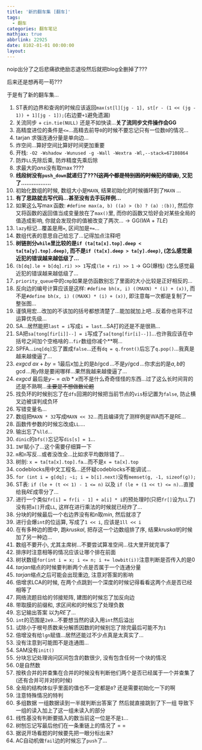```yaml
---
title: '新的翻车集 [翻车]'
tags:
  - 翻车
categories: 翻车笔记
mathjax: true
abbrlink: 22925
date: 8102-01-01 00:00:00
layout:
---
```






noip出分了之后悲痛欲绝励志退役然后就把blog全删掉了???

后来还是想再苟一苟???

于是有了新的翻车集...

<!--more-->

1. ST表的边界和查询的时候应该返回`max(st[l][jg - 1], st[r - (1 << (jg - 1)) + 1][jg - 1]);`(右边要`+1`避免遗漏)
2. 关流同步 + `cin.tie(NULL)` 还是不如快读...**关了流同步文件操作会GG**
3. 高精度进位的条件是`<=`...高精去前导`0`的时候不要忘记只有一位数`0`的情况...
4. tarjan 求强连通分量是单向边...
5. 炸空间...算好空间比算好时间更加重要
6. 开栈: `-O2 -Wshadow -Wunused -g -Wall -Wextra -Wl,--stack=67108864`
7. 防炸`LL`先除后乘, 防炸精度先乘后除
8. 求最大的$ans$没有取$\max$????
9. **线段树没有`push_down`就递归了???~~(这两个都是特别困的时候犯的错误)~~, 又犯了.................**
10. 初始化数组的时候, 数组大小是`MAXN`, 结果初始化的时候循环到了`MAXN` ...
11. **有了思路就去写代码...甚至没有去手玩样例...**
12. 如果这么写$\max$函数: `#define max(a, b) ((a) > (b) ? (a) :(b))`, 然后你又将函数的返回值当成变量放在了`max()`里, 而你的函数又恰好会对某些全局的值造成影响, 你就会发现你的值被改变了两次...$\to \mathrm {GG}(WA+TLE)$
13. `lazy`标记...覆盖是用`=`, 区间加是`+=`...
14. 数组代表的意思自己给忘了...记得加点注释吧
15. **树链剖分`while`里比较的是`if (ta[ta[x].top].deep < ta[ta[y].top].deep)`, 而不是`if (ta[x].deep > ta[y].deep)`, (怎么感觉最近犯的错误越来越低级了...**
16. `(b[dq].le + b[dq].ri) >> 1`写成`(le + ri) >> 1`$\to \mathrm{GG}$(爆栈) (怎么感觉最近犯的错误越来越低级了...
17. `priority_queue`中的`cmp`如果是仿函数别忘了里面的大小比较是正好相反的...
18. 反向边的编号计算应该是这样: `#define bh(x, i) ((MAXN) * (i) + (x))`, 而不是`#define bh(x, i) ((MAXK) * (i) + (x))`, 即注意每一次都是复制了一整张图...
19. 谨慎用宏...改加的不该加的括号都想清楚了...能加就加上吧...反着你也背不过运算优先级...
20. SA...居然能把`last = i`写成`i = last`...SA打的还是不是很熟...
21. SA把`sa[tong[fir[i]]--] = i`写成了`sa[tong[fir[i]--]]`...也许我应该在中括号之间加个空格啥的...`fir`数组你减个\*\*啊...
22. SPFA...`inq[dq]`忘了置成`false`...还有`dq = q.front()`后忘了`q.pop()`...我真是越来越傻逼了...
23. $exgcd$ $ax + by = 1$最后$x$加上的是$b / \gcd$...不是$y / \gcd$...你求出的是$a, b$的$\gcd$...用$y$除是要闹哪样...果然我越来越傻逼了...
24. $exgcd$ 最后是$y -= a / b * x$而不是什么奇奇怪怪的东西...过了这么长时间背的还是不熟啊...~~主要是不想做数论题~~
25. 找负环的时候别忘了在`dfs`回溯的时候把当前节点的`vis`标记置为`false`, 防止横叉边被误判成负环
26. 写错变量名...
27. 数组把`MAXN * 32`写成`MAXN << 32`...而且编译完了测样例是WA而不是RE...
28. 函数传参数的时候忘改成`LL`....
29. 输出忘了`%lld`...
30. `dinic`的`bfs()`忘记写`dis[s] = 1`...
31. `INF`赋小了...这个需要仔细算一下
32. `m`和`n`写反...或者没改全...比如求平均数除错了...
33. 树剖: `x = ta[ta[x].top].fa`...而不是`x = ta[x].top`
34. codeblocks用中文工程名...还怀疑codeblocks不能调试...
35. `for (int i = g[dq]; ~i; i = b[i].next)`没有`memset(g, -1, sizeof(g));`
36. ST表: `if (le + (t << 1) - 1 <= n)` 以及 `if (le + (1 << t) <= n)`...直接给我$RE$成零分了...
37. 进行一个类似`fr[i] = fr[i - 1] + a[i] * i`的预处理时(只把`fr[]`设为`LL`了)没有把`a[]`开成`LL`, 这样在进行乘法的时候就已经炸了...
38. 分块的时候最后一个右边界没有和$n$取$min$, 然后就凉了
39. 进行会爆`int`的位运算, 写成了`1 << i`, 应该是`1ll << i`
40. 在有多种边的图中, 跑$kruskal$, 把存这一个边数组排了序, 结果$kruskal$的时候加了另一种边...
41. 数组不要开小, 尤其主席树...不要尝试算准空间...往大里开就完事了
42. 排序时注意相等的情况应该让哪个排在前面
43. 树状数组`for(int i = x; i <= n; i += lowbit(i))`注意判断是否传入的是$0$ 
44. $tarjan$缩点的时候要判断两个点是否属于一个连通分量
45. $tarjan$缩点之后可能会出现重边, 注意对答案的影响
46. 倍增求LCA的时候, 在两个点跳到一个深度的时候记得看看这两个点是否已经相等了
47. 网络流题目给的邻接矩阵, 建图的时候忘了加反向边
48. 带取膜的前缀和, 求区间和的时候忘了处理负数
49. 忘记输出答案 以为$RE$了...
50. `int`的范围是`2e9`...不要想当然的读入用`int`然后溢出
51. 试除小于根号质数来分解质因数的时候别忘了除完最后可能不为`1`
52. 倍增没有给`lgn`赋值...居然还能过不少点真是太真实了...
53. 没有注意到可能图不是连通图...
54. SAM没有`init()`
55. 分块忘记处理询问区间包含的数很少, 没有包含任何一个块的情况
56. $0$是自然数
57. 按秩合并的并查集在合并的时候没有判断他们两个是否已经属于一个并查集了 (还有合并可并对的时候)
58. 全局的结构体似乎里面的值也不一定都是`0`? 还是需要初始化一下的啊
59. 注意特殊情况的特判
60. 多组数据 一组数据读到一半就判断出答案了 然后就直接跳到了下一组 导致下一组的读入加上了这一组未读入的部分
61. 线性基没有判断要插入的数当前这一位是不是`1`...
62. 树刨忘记写最后他们在一条重链上的情况了 = =
63. 据说开场看题的时候要先把一眼分标出来? 
64. AC自动机做`fail`边的时候忘了`push`了...